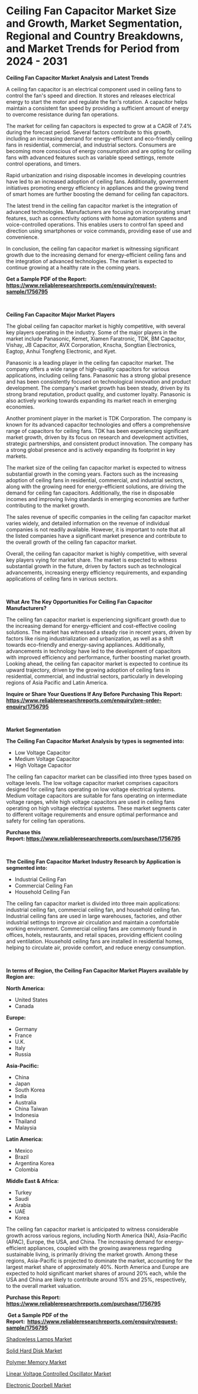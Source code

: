 <p><h1>Ceiling Fan Capacitor Market Size and Growth, Market Segmentation, Regional and Country Breakdowns, and Market Trends for Period from 2024 -  2031</h1></p><p><strong>Ceiling Fan Capacitor Market Analysis and Latest Trends</strong></p>
<p><p>A ceiling fan capacitor is an electrical component used in ceiling fans to control the fan's speed and direction. It stores and releases electrical energy to start the motor and regulate the fan's rotation. A capacitor helps maintain a consistent fan speed by providing a sufficient amount of energy to overcome resistance during fan operations.</p><p>The market for ceiling fan capacitors is expected to grow at a CAGR of 7.4% during the forecast period. Several factors contribute to this growth, including an increasing demand for energy-efficient and eco-friendly ceiling fans in residential, commercial, and industrial sectors. Consumers are becoming more conscious of energy consumption and are opting for ceiling fans with advanced features such as variable speed settings, remote control operations, and timers.</p><p>Rapid urbanization and rising disposable incomes in developing countries have led to an increased adoption of ceiling fans. Additionally, government initiatives promoting energy efficiency in appliances and the growing trend of smart homes are further boosting the demand for ceiling fan capacitors.</p><p>The latest trend in the ceiling fan capacitor market is the integration of advanced technologies. Manufacturers are focusing on incorporating smart features, such as connectivity options with home automation systems and voice-controlled operations. This enables users to control fan speed and direction using smartphones or voice commands, providing ease of use and convenience.</p><p>In conclusion, the ceiling fan capacitor market is witnessing significant growth due to the increasing demand for energy-efficient ceiling fans and the integration of advanced technologies. The market is expected to continue growing at a healthy rate in the coming years.</p></p>
<p><strong>Get a Sample PDF of the Report:&nbsp; <a href="https://www.reliableresearchreports.com/enquiry/request-sample/1756795">https://www.reliableresearchreports.com/enquiry/request-sample/1756795</a></strong></p>
<p>&nbsp;</p>
<p><strong>Ceiling Fan Capacitor Major Market Players</strong></p>
<p><p>The global ceiling fan capacitor market is highly competitive, with several key players operating in the industry. Some of the major players in the market include Panasonic, Kemet, Xiamen Faratronic, TDK, BM Capacitor, Vishay, JB Capacitor, AVX Corporation, Knscha, Songtian Electronics, Eagtop, Anhui Tongfeng Electronic, and Kyet.</p><p>Panasonic is a leading player in the ceiling fan capacitor market. The company offers a wide range of high-quality capacitors for various applications, including ceiling fans. Panasonic has a strong global presence and has been consistently focused on technological innovation and product development. The company's market growth has been steady, driven by its strong brand reputation, product quality, and customer loyalty. Panasonic is also actively working towards expanding its market reach in emerging economies.</p><p>Another prominent player in the market is TDK Corporation. The company is known for its advanced capacitor technologies and offers a comprehensive range of capacitors for ceiling fans. TDK has been experiencing significant market growth, driven by its focus on research and development activities, strategic partnerships, and consistent product innovation. The company has a strong global presence and is actively expanding its footprint in key markets.</p><p>The market size of the ceiling fan capacitor market is expected to witness substantial growth in the coming years. Factors such as the increasing adoption of ceiling fans in residential, commercial, and industrial sectors, along with the growing need for energy-efficient solutions, are driving the demand for ceiling fan capacitors. Additionally, the rise in disposable incomes and improving living standards in emerging economies are further contributing to the market growth.</p><p>The sales revenue of specific companies in the ceiling fan capacitor market varies widely, and detailed information on the revenue of individual companies is not readily available. However, it is important to note that all the listed companies have a significant market presence and contribute to the overall growth of the ceiling fan capacitor market.</p><p>Overall, the ceiling fan capacitor market is highly competitive, with several key players vying for market share. The market is expected to witness substantial growth in the future, driven by factors such as technological advancements, increasing energy efficiency requirements, and expanding applications of ceiling fans in various sectors.</p></p>
<p>&nbsp;</p>
<p><strong>What Are The Key Opportunities For Ceiling Fan Capacitor Manufacturers?</strong></p>
<p><p>The ceiling fan capacitor market is experiencing significant growth due to the increasing demand for energy-efficient and cost-effective cooling solutions. The market has witnessed a steady rise in recent years, driven by factors like rising industrialization and urbanization, as well as a shift towards eco-friendly and energy-saving appliances. Additionally, advancements in technology have led to the development of capacitors with improved efficiency and performance, further boosting market growth. Looking ahead, the ceiling fan capacitor market is expected to continue its upward trajectory, driven by the growing adoption of ceiling fans in residential, commercial, and industrial sectors, particularly in developing regions of Asia Pacific and Latin America.</p></p>
<p><strong>Inquire or Share Your Questions If Any Before Purchasing This Report: <a href="https://www.reliableresearchreports.com/enquiry/pre-order-enquiry/1756795">https://www.reliableresearchreports.com/enquiry/pre-order-enquiry/1756795</a></strong></p>
<p>&nbsp;</p>
<p><strong>Market Segmentation</strong></p>
<p><strong>The Ceiling Fan Capacitor Market Analysis by types is segmented into:</strong></p>
<p><ul><li>Low Voltage Capacitor</li><li>Medium Voltage Capacitor</li><li>High Voltage Capacitor</li></ul></p>
<p><p>The ceiling fan capacitor market can be classified into three types based on voltage levels. The low voltage capacitor market comprises capacitors designed for ceiling fans operating on low voltage electrical systems. Medium voltage capacitors are suitable for fans operating on intermediate voltage ranges, while high voltage capacitors are used in ceiling fans operating on high voltage electrical systems. These market segments cater to different voltage requirements and ensure optimal performance and safety for ceiling fan operations.</p></p>
<p><strong>Purchase this Report:&nbsp;<a href="https://www.reliableresearchreports.com/purchase/1756795">https://www.reliableresearchreports.com/purchase/1756795</a></strong></p>
<p>&nbsp;</p>
<p><strong>The Ceiling Fan Capacitor Market Industry Research by Application is segmented into:</strong></p>
<p><ul><li>Industrial Ceiling Fan</li><li>Commercial Ceiling Fan</li><li>Household Ceiling Fan</li></ul></p>
<p><p>The ceiling fan capacitor market is divided into three main applications: industrial ceiling fan, commercial ceiling fan, and household ceiling fan. Industrial ceiling fans are used in large warehouses, factories, and other industrial settings to improve air circulation and maintain a comfortable working environment. Commercial ceiling fans are commonly found in offices, hotels, restaurants, and retail spaces, providing efficient cooling and ventilation. Household ceiling fans are installed in residential homes, helping to circulate air, provide comfort, and reduce energy consumption.</p></p>
<p>&nbsp;</p>
<p><strong>In terms of Region, the Ceiling Fan Capacitor Market Players available by Region are:</strong></p>
<p>
    <p> <strong> North America: </strong>
        <ul>
            <li>United States</li>
            <li>Canada</li>
        </ul>
        </p> 
    <p> <strong> Europe: </strong>
        <ul>
            <li>Germany</li>
            <li>France</li>
            <li>U.K.</li>
            <li>Italy</li>
            <li>Russia</li>
        </ul>
        </p> 
    <p> <strong> Asia-Pacific: </strong>
        <ul>
            <li>China</li>
            <li>Japan</li>
            <li>South Korea</li>
            <li>India</li>
            <li>Australia</li>
            <li>China Taiwan</li>
            <li>Indonesia</li>
            <li>Thailand</li>
            <li>Malaysia</li>
        </ul>
        </p> 
    <p> <strong> Latin America: </strong>
        <ul>
            <li>Mexico</li>
            <li>Brazil</li>
            <li>Argentina Korea</li>
            <li>Colombia</li>
        </ul>
        </p> 
    <p> <strong> Middle East & Africa: </strong>
        <ul>
            <li>Turkey</li>
            <li>Saudi</li>
            <li>Arabia</li>
            <li>UAE</li>
            <li>Korea</li>
        </ul>
    </p>
    </p>
<p><p>The ceiling fan capacitor market is anticipated to witness considerable growth across various regions, including North America (NA), Asia-Pacific (APAC), Europe, the USA, and China. The increasing demand for energy-efficient appliances, coupled with the growing awareness regarding sustainable living, is primarily driving the market growth. Among these regions, Asia-Pacific is projected to dominate the market, accounting for the largest market share of approximately 40%. North America and Europe are expected to hold significant market shares of around 20% each, while the USA and China are likely to contribute around 15% and 25%, respectively, to the overall market valuation.</p></p>
<p><strong>Purchase this Report: <a href="https://www.reliableresearchreports.com/purchase/1756795">https://www.reliableresearchreports.com/purchase/1756795</a></strong></p>
<p>&nbsp;<strong>Get a Sample PDF of the Report:&nbsp;&nbsp;<a href="https://www.reliableresearchreports.com/enquiry/request-sample/1756795">https://www.reliableresearchreports.com/enquiry/request-sample/1756795</a></strong></p>
<p><strong></strong></p>
<p><p><a href="https://github.com/kuntayevaz/Market-Research-Report-List-2/blob/main/shadowless-lamps-market.md">Shadowless Lamps Market</a></p><p><a href="https://github.com/Krish2023na/Market-Research-Report-List-2/blob/main/solid-hard-disk-market.md">Solid Hard Disk Market</a></p><p><a href="https://github.com/kholmovskayalyudmila/Market-Research-Report-List-2/blob/main/polymer-memory-market.md">Polymer Memory Market</a></p><p><a href="https://github.com/sofyaavrova/Market-Research-Report-List-2/blob/main/linear-voltage-controlled-oscillator-market.md">Linear Voltage Controlled Oscillator Market</a></p><p><a href="https://github.com/zebdakicsin/Market-Research-Report-List-2/blob/main/electronic-doorbell-market.md">Electronic Doorbell Market</a></p></p>